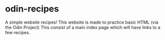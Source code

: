 # odin-recipes
A simple website recipes!
This website is made to practice basic HTML (via the Odin Project)
This consist of a main index page which will have links to a few recipes.